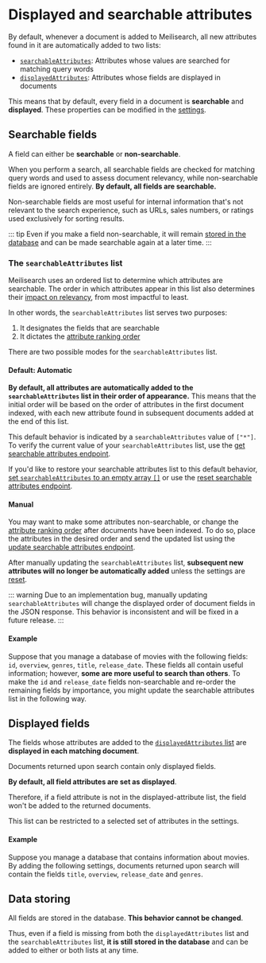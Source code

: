 # Displayed and searchable attributes

By default, whenever a document is added to Meilisearch, all new attributes found in it are automatically added to two lists:

- [`searchableAttributes`](/learn/configuration/displayed_searchable_attributes.md#the-searchableattributes-list): Attributes whose values are searched for matching query words
- [`displayedAttributes`](/learn/configuration/displayed_searchable_attributes.md#displayed-fields): Attributes whose fields are displayed in documents

This means that by default, every field in a document is **searchable** and **displayed**. These properties can be modified in the [settings](/reference/api/settings.md).

## Searchable fields

A field can either be **searchable** or **non-searchable**.

When you perform a search, all searchable fields are checked for matching query words and used to assess document relevancy, while non-searchable fields are ignored entirely. **By default, all fields are searchable.**

Non-searchable fields are most useful for internal information that's not relevant to the search experience, such as URLs, sales numbers, or ratings used exclusively for sorting results.

::: tip
Even if you make a field non-searchable, it will remain [stored in the database](#data-storing) and can be made searchable again at a later time.
:::

### The `searchableAttributes` list

Meilisearch uses an ordered list to determine which attributes are searchable. The order in which attributes appear in this list also determines their [impact on relevancy](/learn/core_concepts/relevancy.md#attribute-ranking-order), from most impactful to least.

In other words, the `searchableAttributes` list serves two purposes:

1. It designates the fields that are searchable
2. It dictates the [attribute ranking order](/learn/core_concepts/relevancy.md#attribute-ranking-order)

There are two possible modes for the `searchableAttributes` list.

#### Default: Automatic

**By default, all attributes are automatically added to the `searchableAttributes` list in their order of appearance.** This means that the initial order will be based on the order of attributes in the first document indexed, with each new attribute found in subsequent documents added at the end of this list.

This default behavior is indicated by a `searchableAttributes` value of `["*"]`. To verify the current value of your `searchableAttributes` list, use the [get searchable attributes endpoint](/reference/api/settings.md#get-searchable-attributes).

If you'd like to restore your searchable attributes list to this default behavior, [set `searchableAttributes` to an empty array `[]`](/reference/api/searchable_attributes.md#update-searchable-attributes) or use the [reset searchable attributes endpoint](/reference/api/settings.md#reset-searchable-attributes).

#### Manual

You may want to make some attributes non-searchable, or change the [attribute ranking order](/learn/core_concepts/relevancy.md#attribute-ranking-order) after documents have been indexed. To do so, place the attributes in the desired order and send the updated list using the [update searchable attributes endpoint](/reference/api/settings.md#update-searchable-attributes).

After manually updating the `searchableAttributes` list, **subsequent new attributes will no longer be automatically added** unless the settings are [reset](/reference/api/settings.md#reset-searchable-attributes).

::: warning
Due to an implementation bug, manually updating `searchableAttributes` will change the displayed order of document fields in the JSON response. This behavior is inconsistent and will be fixed in a future release.
:::

#### Example

Suppose that you manage a database of movies with the following fields: `id`, `overview`, `genres`, `title`, `release_date`. These fields all contain useful information; however, **some are more useful to search than others**. To make the `id` and `release_date` fields non-searchable and re-order the remaining fields by importance, you might update the searchable attributes list in the following way.

<CodeSamples id="field_properties_guide_searchable_1" />

## Displayed fields

The fields whose attributes are added to the [`displayedAttributes` list](/reference/api/settings.md#displayed-attributes) are **displayed in each matching document**.

Documents returned upon search contain only displayed fields.

**By default, all field attributes are set as displayed**.

Therefore, if a field attribute is not in the displayed-attribute list, the field won't be added to the returned documents.

This list can be restricted to a selected set of attributes in the settings.

#### Example

Suppose you manage a database that contains information about movies. By adding the following settings, documents returned upon search will contain the fields `title`, `overview`, `release_date` and `genres`.

<CodeSamples id="field_properties_guide_displayed_1" />

## Data storing

All fields are stored in the database. **This behavior cannot be changed**.

Thus, even if a field is missing from both the `displayedAttributes` list and the `searchableAttributes` list, **it is still stored in the database** and can be added to either or both lists at any time.
